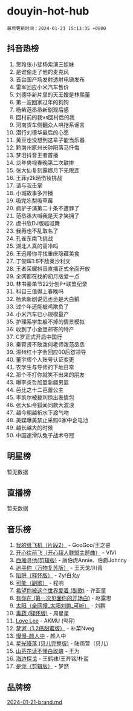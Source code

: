 # douyin-hot-hub

`最后更新时间：2024-01-21 15:13:35 +0800`

## 抖音热榜

1. 贾玲张小斐杨紫演三姐妹
1. 是谁偷走了他的麦克风
1. 首台国产场发射透射电镜发布
1. 雷军回应小米汽车售价
1. 刘德华新片里的天王嫂是林熙蕾
1. 第一波回家过年的狗狗
1. 杨紫范丞丞新剧观后感
1. 回村前的我vs回村后的我
1. 河南货车侧翻众人哄抢系谣言
1. 潜行刘德华最后的心愿
1. 黄豆也没想到这辈子能当乐器
1. 黔南州原州长钟阳落马忏悔
1. 梦泪抖音王者首播
1. 龙年央视春晚第二次联排
1. 张大仙复刻露娜月下无限连
1. 王菲y2k晒伤妆挑战
1. 请与我击掌
1. 小城故事多开播
1. 吸完冻梨吸草莓
1. 疯驴子演第二十条不遭罪了
1. 范丞丞大喊我是天才笑拥了
1. 虞书欣DJ版呱呱舞
1. 我再也不乱取名了
1. 孔雀东南飞挑战
1. 湖北人真的高冷吗
1. 王迅带你寻找重庆隐藏美食
1. 丁俊晖1:6不敌奥沙利文
1. 王者荣耀抖音直播正式全面开放
1. 全网都在找的初月版爱一点
1. 林书豪单节22分创P+联盟纪录
1. 科目三值得上春晚吗
1. 杨紫新剧说范丞丞是大白鹅
1. 过个年还能被鸡欺负了
1. 小米汽车已小规模量产
1. 护理系学生躲不掉的情景模拟
1. 收到了小金豆邮寄的特产
1. C罗正式开启中国行
1. 秦霄贤不敢泼何老师泼范丞丞
1. 温州红十字会回应00后怼领导
1. 董宇辉个人账号认证变更
1. 农学生与导师的下地日常
1. 那个不打你就笑不出来的朋友
1. 曝李炎哲加盟新疆男篮
1. 芭比之十二芭蕾公主
1. 李凯尔被裁判惊出表情包
1. 张大仙令狐闻同款大波浪
1. 越今朝越祈水下渡气吻
1. 美媒曝美禁止采购6家中企电池
1. 越长越大的时候
1. 中国速滑队兔子战术夺冠

## 明星榜

暂无数据

## 直播榜

暂无数据

## 音乐榜

1. [我的纸飞机（片段2）](https://sf6-cdn-tos.douyinstatic.com/obj/tos-cn-ve-2774/oM2ZrKcg2CD5AeRB2gkeXOFB1IxAGJdZPazYHf) - GooGoo/王之睿
1. [开心往前飞（开心超人联盟主题曲）](https://sf86-cdn-tos.douyinstatic.com/obj/tos-cn-ve-2774/9d8fb7c82cf1421fb93a9fe925275e0a) - VIVI
1. [西厢寻他(剪辑版)](https://sf86-cdn-tos.douyinstatic.com/obj/tos-cn-ve-2774/oUsAVfAQKlRNxEv5qxvIB8o5qmIWUcXbzJKJhw) - 唐伯虎Annie、伯爵Johnny
1. [追寻你（万物复苏版）](https://sf6-cdn-tos.douyinstatic.com/obj/tos-cn-ve-2774/oYeAZJsbjIDit9APmBg8u6uDUQnHmoCf3gbo74) - 王天戈/川青
1. [陷阱（释怀版）](https://sf86-cdn-tos.douyinstatic.com/obj/tos-cn-ve-2774/oE8C21LeZrzKLDFfQYgMzx4GAIHageG5IzayY7) - Zy/白允y
1. [可能（副歌）](https://sf3-cdn-tos.douyinstatic.com/obj/tos-cn-ve-2774/cde1731888894259b333569393c2fb51) - 程响
1. [希望你被这个世界爱着 (副歌)](https://sf86-cdn-tos.douyinstatic.com/obj/tos-cn-ve-2774/oUHCmWQfZlE3QQBKBeD8rCFLpJzPgCpImhsxMt) - 许亚童
1. [有你在 (第一次见面你的开场白)](https://sf86-cdn-tos.douyinstatic.com/obj/tos-cn-ve-2774/oAthrQ3ClJBfI57uBoFEgNDYtNCZ0TSYQQfxQ0) - 赵露思
1. [太阳（全网搜_太阳刘鹏_可听）](https://sf3-cdn-tos.douyinstatic.com/obj/tos-cn-ve-2774/ogWbyIQnlBFImVbeDocRdCIYtBHlbJXgfZMvgz) - 刘鹏
1. [毒药 (释怀版)](https://sf3-cdn-tos.douyinstatic.com/obj/tos-cn-ve-2774/oYILMEAzspdZBIzy4frJNB8ZHPHWAhiwowd4Ad) - 周星星
1. [Love Lee](https://sf86-cdn-tos.douyinstatic.com/obj/tos-cn-ve-2774/o05GbkJGbCBTdDnMtB0fwOYgkeZp23vrWQDQBS) - AKMU (악뮤)
1. [梦游（1.2倍甜蜜版）](https://sf86-cdn-tos.douyinstatic.com/obj/tos-cn-ve-2774/o4gyAUm8hwufoEABmwVIiQtHsFuGzAEEWtNMzo) - 补菜Nveg
1. [慢慢-颜人中](https://sf3-cdn-tos.douyinstatic.com/obj/tos-cn-ve-2774/ocjHNfBXdBxQNC8ZGAeoLMFTUgtBg8bkExunDC) - 颜人中
1. [星光降落 (贝儿完整版)](https://sf86-cdn-tos.douyinstatic.com/obj/tos-cn-ve-2774/okwB9hAwyAtsFFkFBzAX1hOOfQuIoMNs0W2Mwr) - 陆雨萱（贝儿）
1. [山茶花读不懂白玫瑰](https://sf86-cdn-tos.douyinstatic.com/obj/tos-cn-ve-2774/osfn8B7DktrRHEPJgPCfDbw7QDQEkwC16BxZg9) - 王为
1. [海边探戈](https://sf86-cdn-tos.douyinstatic.com/obj/tos-cn-ve-2774/os9gE0VQCGqt6VQkZDyBBYvfSDY0QFe3vVmubn) - 王鹤棣/王齐铭/朴鲨
1. [是你（剪辑版）](https://sf3-cdn-tos.douyinstatic.com/obj/tos-cn-ve-2774/46019dae783c4c969944217fe1cfafc4) - 梦然

## 品牌榜

[2024-01-21-brand.md](2024-01-21-brand.md)
